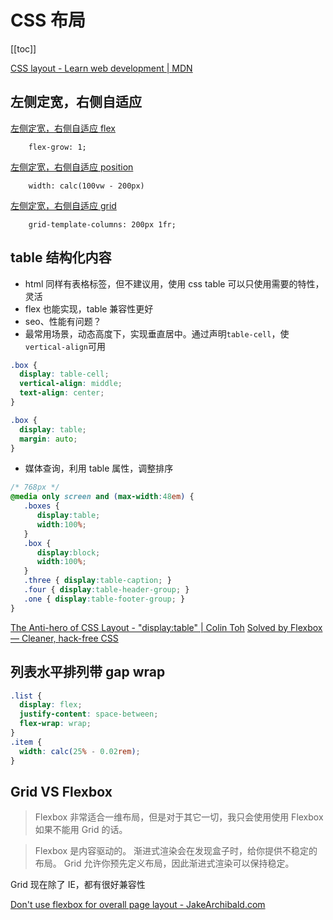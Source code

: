 # CSS 布局
[[toc]]

[CSS layout - Learn web development | MDN](https://developer.mozilla.org/en-US/docs/Learn/CSS/CSS_layout)

## 左侧定宽，右侧自适应

[左侧定宽，右侧自适应 flex](https://codepen.io/cyio/pen/mdrXQor)
```
	flex-grow: 1;
```
[左侧定宽，右侧自适应 position](https://codepen.io/cyio/pen/wvzyQLr)
```
	width: calc(100vw - 200px)
```
[左侧定宽，右侧自适应 grid](https://codepen.io/cyio/pen/KKgQbPB)
```
	grid-template-columns: 200px 1fr;
```

## table 结构化内容

- html 同样有表格标签，但不建议用，使用 css table 可以只使用需要的特性，灵活
- flex 也能实现，table 兼容性更好
- seo、性能有问题？
- 最常用场景，动态高度下，实现垂直居中。通过声明`table-cell`，使`vertical-align`可用

```css
.box {
  display: table-cell;
  vertical-align: middle;
  text-align: center;
}

.box {
  display: table;
  margin: auto;
}
```

- 媒体查询，利用 table 属性，调整排序

```css
/* 768px */
@media only screen and (max-width:48em) {
   .boxes {
      display:table;
      width:100%;
   }
   .box {
      display:block;
      width:100%;
   }
   .three { display:table-caption; }
   .four { display:table-header-group; }
   .one { display:table-footer-group; }
}
```

[The Anti-hero of CSS Layout - "display:table" | Colin Toh](https://colintoh.com/blog/display-table-anti-hero)
[Solved by Flexbox — Cleaner, hack-free CSS](https://philipwalton.github.io/solved-by-flexbox/)

## 列表水平排列带 gap wrap

```css
.list {
  display: flex;
  justify-content: space-between;
  flex-wrap: wrap;
}
.item {
  width: calc(25% - 0.02rem);
}
```

## Grid VS Flexbox

> Flexbox 非常适合一维布局，但是对于其它一切，我只会使用使用 Flexbox 如果不能用 Grid 的话。

> Flexbox 是内容驱动的。 渐进式渲染会在发现盒子时，给你提供不稳定的布局。 Grid 允许你预先定义布局，因此渐进式渲染可以保持稳定。

Grid 现在除了 IE，都有很好兼容性

[Don't use flexbox for overall page layout - JakeArchibald.com](https://jakearchibald.com/2014/dont-use-flexbox-for-page-layout/)

